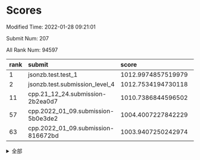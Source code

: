 # Scores

Modified Time: 2022-01-28 09:21:01

Submit Num: 207

All Rank Num: 94597

| rank |               submit               |       score        |       sigma        | pk_num |
| :--- | :--------------------------------- | :----------------- | :----------------- | :----- |
| 1    | jsonzb.test.test_1                 | 1012.9974857519979 | 0.82274464076177   | 1828   |
| 2    | jsonzb.test.submission_level_4     | 1012.7534194730118 | 0.7731513966242664 | 1828   |
| 11   | cpp.21_12_24.submission-2b2ea0d7   | 1010.7386844596502 | 0.7575011351058145 | 1827   |
| 57   | cpp.2022_01_09.submission-5b0e3de2 | 1004.4007227842229 | 0.7165843820723102 | 1825   |
| 63   | cpp.2022_01_09.submission-816672bd | 1003.9407250242974 | 0.713873419947183  | 1829   |


<details>
<summary>全部</summary>

| rank |                 submit                 |       score        |       sigma        | pk_num |
| :--- | :------------------------------------- | :----------------- | :----------------- | :----- |
| 1    | jsonzb.test.test_1                     | 1012.9974857519979 | 0.82274464076177   | 1828   |
| 2    | jsonzb.test.submission_level_4         | 1012.7534194730118 | 0.7731513966242664 | 1828   |
| 3    | gobigger.level_3.submission_level_3_9  | 1011.638506591683  | 0.7798665319229591 | 1825   |
| 4    | gobigger.level_3.submission_level_3_34 | 1011.5540739606186 | 0.7755614395646324 | 1822   |
| 5    | gobigger.level_3.submission_level_3_8  | 1011.1914160437798 | 0.7803897930035322 | 1830   |
| 6    | gobigger.level_3.submission_level_3_27 | 1011.1565670185064 | 0.7574524891354611 | 1830   |
| 7    | gobigger.level_3.submission_level_3_21 | 1011.1401387357419 | 0.7800589855563334 | 1828   |
| 8    | gobigger.level_3.submission_level_3_31 | 1010.829174418008  | 0.761172462186227  | 1830   |
| 9    | gobigger.level_3.submission_level_3_6  | 1010.7886646940243 | 0.7536530038238045 | 1831   |
| 10   | gobigger.level_3.submission_level_3_5  | 1010.7699476089425 | 0.7829259758931982 | 1827   |
| 11   | cpp.21_12_24.submission-2b2ea0d7       | 1010.7386844596502 | 0.7575011351058145 | 1827   |
| 12   | gobigger.level_3.submission_level_3_38 | 1010.5695781684364 | 0.7743739725864424 | 1830   |
| 13   | gobigger.level_3.submission_level_3_46 | 1010.5341350388135 | 0.764618684682279  | 1830   |
| 14   | gobigger.level_3.submission_level_3_13 | 1010.4129554441964 | 0.7668855860599976 | 1830   |
| 15   | gobigger.level_3.submission_level_3_0  | 1010.4126403706048 | 0.7615432561747083 | 1831   |
| 16   | gobigger.level_3.submission_level_3_18 | 1010.3466588811887 | 0.7696207170408353 | 1830   |
| 17   | gobigger.level_3.submission_level_3_29 | 1010.3312314561599 | 0.7537524565134904 | 1824   |
| 18   | gobigger.level_3.submission_level_3_19 | 1010.2626152395561 | 0.7493083114275281 | 1826   |
| 19   | gobigger.level_3.submission_level_3_39 | 1010.1624020411023 | 0.7518119447535503 | 1823   |
| 20   | gobigger.level_3.submission_level_3_4  | 1010.1393060025528 | 0.767881189258602  | 1830   |
| 21   | gobigger.level_3.submission_level_3_3  | 1010.0610866340242 | 0.7622334052331481 | 1829   |
| 22   | gobigger.level_3.submission_level_3_22 | 1010.0559438606476 | 0.7418074605559933 | 1831   |
| 23   | gobigger.level_3.submission_level_3_23 | 1010.0408016333173 | 0.756546593182252  | 1827   |
| 24   | gobigger.level_3.submission_level_3_11 | 1009.9526700547254 | 0.7494843937899448 | 1830   |
| 25   | gobigger.level_3.submission_level_3_26 | 1009.9307030395306 | 0.7667335066818993 | 1827   |
| 26   | gobigger.level_3.submission_level_3_2  | 1009.9103846704203 | 0.7695331664823657 | 1827   |
| 27   | gobigger.level_3.submission_level_3_17 | 1009.8363702009384 | 0.751566536338728  | 1825   |
| 28   | gobigger.level_3.submission_level_3_45 | 1009.8036407978212 | 0.771064085433628  | 1822   |
| 29   | gobigger.level_3.submission_level_3_12 | 1009.7932468085186 | 0.7520252569572589 | 1830   |
| 30   | gobigger.level_3.submission_level_3_44 | 1009.7751252007754 | 0.7620927229728024 | 1824   |
| 31   | gobigger.level_3.submission_level_3_14 | 1009.7720795946758 | 0.7428682704896449 | 1826   |
| 32   | gobigger.level_3.submission_level_3_32 | 1009.7344748899853 | 0.7569456294607944 | 1828   |
| 33   | gobigger.level_3.submission_level_3_16 | 1009.7226281438163 | 0.7627614341368475 | 1832   |
| 34   | gobigger.level_3.submission_level_3_25 | 1009.6297105982518 | 0.7516367479015699 | 1830   |
| 35   | gobigger.level_3.submission_level_3_37 | 1009.5964821240765 | 0.7814906905929608 | 1823   |
| 36   | gobigger.level_3.submission_level_3_41 | 1009.5659956905803 | 0.7754364353891318 | 1831   |
| 37   | gobigger.level_3.submission_level_3_33 | 1009.5605340433658 | 0.749190056086765  | 1831   |
| 38   | gobigger.level_3.submission_level_3_36 | 1009.4053379579055 | 0.7483140500209935 | 1830   |
| 39   | gobigger.level_3.submission_level_3_20 | 1009.3264659800078 | 0.7440432622650582 | 1831   |
| 40   | gobigger.level_3.submission_level_3_30 | 1009.2323771316868 | 0.7476070896509504 | 1827   |
| 41   | gobigger.level_3.submission_level_3_48 | 1009.1940179270139 | 0.7380642910306165 | 1828   |
| 42   | gobigger.level_3.submission_level_3_43 | 1009.1900989321227 | 0.7634621463712322 | 1829   |
| 43   | gobigger.level_3.submission_level_3_10 | 1009.0567263174336 | 0.7369903352492244 | 1826   |
| 44   | gobigger.level_3.submission_level_3_1  | 1009.0494364848333 | 0.7617144311540834 | 1830   |
| 45   | gobigger.level_3.submission_level_3_24 | 1008.9966347784897 | 0.7519526962536339 | 1830   |
| 46   | gobigger.level_3.submission_level_3_28 | 1008.97045244943   | 0.7500712801890146 | 1831   |
| 47   | gobigger.level_3.submission_level_3_15 | 1008.8806369366616 | 0.7504656386946464 | 1827   |
| 48   | gobigger.level_3.submission_level_3_40 | 1008.7568989645206 | 0.7485819796602583 | 1835   |
| 49   | gobigger.level_3.submission_level_3_47 | 1008.7260385720377 | 0.7451190396935227 | 1829   |
| 50   | gobigger.level_3.submission_level_3_42 | 1008.7094824396356 | 0.7649225960267423 | 1820   |
| 51   | gobigger.level_3.submission_level_3_35 | 1008.495923180874  | 0.7536935359028732 | 1828   |
| 52   | gobigger.level_3.submission_level_3_49 | 1008.4570666729435 | 0.7406026964627797 | 1830   |
| 53   | gobigger.level_3.submission_level_3_7  | 1008.2084079760758 | 0.7343011634894268 | 1828   |
| 54   | gobigger.level_1.submission_level_1_32 | 1005.4999025471609 | 0.7177309917488018 | 1824   |
| 55   | gobigger.level_1.submission_level_1_0  | 1005.078410581017  | 0.7203962656454874 | 1826   |
| 56   | gobigger.level_1.submission_level_1_41 | 1004.8787258016384 | 0.7176888183970667 | 1830   |
| 57   | cpp.2022_01_09.submission-5b0e3de2     | 1004.4007227842229 | 0.7165843820723102 | 1825   |
| 58   | gobigger.level_1.submission_level_1_5  | 1004.0562942489663 | 0.7327501345864126 | 1828   |
| 59   | gobigger.level_1.submission_level_1_44 | 1004.0435193382524 | 0.7125574135008244 | 1829   |
| 60   | gobigger.level_1.submission_level_1_33 | 1004.0196842021262 | 0.7125332019553333 | 1821   |
| 61   | gobigger.level_1.submission_level_1_22 | 1004.018225026289  | 0.7142081800476141 | 1831   |
| 62   | gobigger.level_1.submission_level_1_39 | 1004.013839537855  | 0.7248381411278958 | 1827   |
| 63   | cpp.2022_01_09.submission-816672bd     | 1003.9407250242974 | 0.713873419947183  | 1829   |
| 64   | gobigger.level_1.submission_level_1_46 | 1003.9278115761763 | 0.7193861108035672 | 1824   |
| 65   | gobigger.level_1.submission_level_1_48 | 1003.9142994578925 | 0.7261687744328423 | 1826   |
| 66   | gobigger.level_1.submission_level_1_18 | 1003.8697281884785 | 0.7079838409269636 | 1827   |
| 67   | gobigger.level_1.submission_level_1_16 | 1003.8663937424126 | 0.727087188286434  | 1829   |
| 68   | gobigger.level_1.submission_level_1_21 | 1003.8067970015967 | 0.7190585176802075 | 1831   |
| 69   | gobigger.level_1.submission_level_1_3  | 1003.6019595535683 | 0.7148466589599027 | 1829   |
| 70   | gobigger.level_1.submission_level_1_30 | 1003.565484669788  | 0.7192700322323532 | 1831   |
| 71   | gobigger.level_1.submission_level_1_36 | 1003.5394744564838 | 0.7135922438183766 | 1827   |
| 72   | gobigger.level_1.submission_level_1_49 | 1003.5197512370374 | 0.7164571624133695 | 1831   |
| 73   | gobigger.level_1.submission_level_1_4  | 1003.467176043239  | 0.7223118240666887 | 1827   |
| 74   | gobigger.level_1.submission_level_1_42 | 1003.4583873282679 | 0.7169011205351903 | 1832   |
| 75   | gobigger.level_1.submission_level_1_45 | 1003.4240337574088 | 0.7114515753150885 | 1831   |
| 76   | gobigger.level_1.submission_level_1_1  | 1003.4236964507542 | 0.7070414473295323 | 1830   |
| 77   | gobigger.level_1.submission_level_1_28 | 1003.3864388853773 | 0.7012813789301029 | 1826   |
| 78   | gobigger.level_1.submission_level_1_11 | 1003.3708531028851 | 0.7213284704469732 | 1827   |
| 79   | gobigger.level_1.submission_level_1_19 | 1003.2861667625625 | 0.7035501610117467 | 1827   |
| 80   | gobigger.level_1.submission_level_1_38 | 1003.262524303789  | 0.7146039716680973 | 1827   |
| 81   | gobigger.level_1.submission_level_1_43 | 1003.2216442609041 | 0.7137409130791256 | 1829   |
| 82   | gobigger.level_1.submission_level_1_17 | 1003.2178509011936 | 0.706016727998168  | 1823   |
| 83   | gobigger.level_1.submission_level_1_23 | 1003.2058390700083 | 0.7317040709678108 | 1828   |
| 84   | gobigger.level_1.submission_level_1_47 | 1003.1972510227089 | 0.7165069884146232 | 1826   |
| 85   | gobigger.level_1.submission_level_1_8  | 1003.042637962167  | 0.7231974671829614 | 1831   |
| 86   | gobigger.level_1.submission_level_1_7  | 1003.0106288142672 | 0.7178655301584266 | 1827   |
| 87   | gobigger.level_1.submission_level_1_25 | 1003.0098409863327 | 0.7126970442422671 | 1833   |
| 88   | gobigger.level_1.submission_level_1_20 | 1002.9183717666145 | 0.7162554822389009 | 1828   |
| 89   | gobigger.level_1.submission_level_1_10 | 1002.8981935211785 | 0.7317276418583731 | 1823   |
| 90   | gobigger.level_1.submission_level_1_6  | 1002.8571055751753 | 0.727578021637205  | 1826   |
| 91   | gobigger.level_1.submission_level_1_12 | 1002.8436619560517 | 0.7169312286352326 | 1830   |
| 92   | gobigger.level_1.submission_level_1_9  | 1002.8259530335401 | 0.7100201976315555 | 1826   |
| 93   | gobigger.level_1.submission_level_1_13 | 1002.8223621265009 | 0.7162826901766146 | 1827   |
| 94   | gobigger.level_1.submission_level_1_31 | 1002.7518249137794 | 0.7189118648906547 | 1824   |
| 95   | gobigger.level_1.submission_level_1_2  | 1002.7125094029087 | 0.7195108490577974 | 1826   |
| 96   | gobigger.level_1.submission_level_1_14 | 1002.6520050221764 | 0.7171181349740899 | 1833   |
| 97   | gobigger.level_1.submission_level_1_34 | 1002.6035148225662 | 0.7078033018524571 | 1825   |
| 98   | gobigger.level_1.submission_level_1_27 | 1002.568210260374  | 0.7056524463318281 | 1827   |
| 99   | gobigger.level_1.submission_level_1_29 | 1002.5271841160368 | 0.7126419112700493 | 1830   |
| 100  | gobigger.level_1.submission_level_1_40 | 1002.5218962615986 | 0.7106727740751471 | 1825   |
| 101  | gobigger.level_1.submission_level_1_24 | 1002.3444795820218 | 0.7124928877430228 | 1830   |
| 102  | gobigger.level_1.submission_level_1_26 | 1002.2928792613608 | 0.7154907382307224 | 1831   |
| 103  | gobigger.level_1.submission_level_1_15 | 1002.1679313836681 | 0.7199400603484243 | 1829   |
| 104  | gobigger.level_1.submission_level_1_35 | 1001.8572934818578 | 0.7123588329745432 | 1830   |
| 105  | gobigger.level_1.submission_level_1_37 | 1001.4766477919001 | 0.7180211535475947 | 1829   |
| 106  | gobigger.random.submission_random_30   | 997.2839721098361  | 0.7119450631250902 | 1831   |
| 107  | gobigger.random.submission_random_29   | 997.2569731649764  | 0.6933937177276729 | 1827   |
| 108  | gobigger.random.submission_random_46   | 997.1130136891726  | 0.7209787055720829 | 1828   |
| 109  | gobigger.random.submission_random_6    | 997.099490419362   | 0.7091168949435138 | 1825   |
| 110  | gobigger.random.submission_random_16   | 997.0255282172592  | 0.7166829140599521 | 1826   |
| 111  | gobigger.random.submission_random_18   | 996.9938326048401  | 0.7099087208820145 | 1827   |
| 112  | gobigger.random.submission_random_39   | 996.9705760830944  | 0.7102729825472507 | 1829   |
| 113  | gobigger.random.submission_random_44   | 996.9464688196813  | 0.6992360477460314 | 1826   |
| 114  | gobigger.random.submission_random_48   | 996.9438440124793  | 0.7065609074880463 | 1827   |
| 115  | gobigger.random.submission_random_26   | 996.8365853172057  | 0.7074864955081103 | 1824   |
| 116  | gobigger.random.submission_random_23   | 996.7418484235309  | 0.7256940097098838 | 1824   |
| 117  | gobigger.random.submission_random_11   | 996.4794840771617  | 0.7116874030805448 | 1826   |
| 118  | gobigger.random.submission_random_35   | 996.4593765957987  | 0.7109582221936673 | 1826   |
| 119  | gobigger.random.submission_random_14   | 996.4307027086804  | 0.7154188670950407 | 1828   |
| 120  | gobigger.random.submission_random_28   | 996.4305708479276  | 0.7096057088511575 | 1832   |
| 121  | gobigger.random.submission_random_12   | 996.3596870713749  | 0.6920993186009707 | 1829   |
| 122  | gobigger.random.submission_random_36   | 996.3381999183682  | 0.7102783038774981 | 1831   |
| 123  | gobigger.random.submission_random_32   | 996.2614004641958  | 0.714792775909265  | 1827   |
| 124  | gobigger.random.submission_random_9    | 996.2213031296645  | 0.709357617046007  | 1828   |
| 125  | gobigger.random.submission_random_8    | 996.0871253775855  | 0.7192860744288665 | 1828   |
| 126  | gobigger.random.submission_random_38   | 996.0689694458536  | 0.7000196574608709 | 1829   |
| 127  | gobigger.random.submission_random_49   | 996.0374749321618  | 0.7060705566748927 | 1829   |
| 128  | gobigger.random.submission_random_41   | 996.0303429409831  | 0.7149594625928225 | 1828   |
| 129  | gobigger.random.submission_random_10   | 996.0078718148817  | 0.7096923245727147 | 1831   |
| 130  | gobigger.random.submission_random_37   | 995.9750141470984  | 0.7154752642110263 | 1828   |
| 131  | gobigger.random.submission_random_5    | 995.8465622653953  | 0.7157514813872042 | 1831   |
| 132  | gobigger.random.submission_random_47   | 995.8012690943898  | 0.7071587436049884 | 1824   |
| 133  | gobigger.random.submission_random_40   | 995.7493886552006  | 0.7212456495554004 | 1829   |
| 134  | gobigger.random.submission_random_45   | 995.6920957572906  | 0.7148889232814102 | 1830   |
| 135  | gobigger.random.submission_random_4    | 995.684992303942   | 0.7062671691901975 | 1833   |
| 136  | gobigger.random.submission_random_33   | 995.6242755814785  | 0.7071848955815071 | 1829   |
| 137  | gobigger.random.submission_random_43   | 995.5987907591065  | 0.7130884093462979 | 1831   |
| 138  | gobigger.random.submission_random_22   | 995.579895714722   | 0.7072775224916361 | 1831   |
| 139  | gobigger.random.submission_random_19   | 995.5335197525582  | 0.7029808963518313 | 1824   |
| 140  | gobigger.random.submission_random_2    | 995.5187901250584  | 0.7107690123192958 | 1826   |
| 141  | gobigger.random.submission_random_24   | 995.4826331830842  | 0.7118474395327892 | 1825   |
| 142  | gobigger.random.submission_random_34   | 995.4815146045903  | 0.7049537405658751 | 1828   |
| 143  | gobigger.random.submission_random_13   | 995.4783296802699  | 0.688496721890418  | 1828   |
| 144  | gobigger.random.submission_random_17   | 995.4037370922898  | 0.7295234663174474 | 1832   |
| 145  | gobigger.random.submission_random_0    | 995.3619524677104  | 0.7059740228562761 | 1825   |
| 146  | gobigger.random.submission_random_21   | 995.3567027886503  | 0.7084350055058474 | 1834   |
| 147  | gobigger.random.submission_random_27   | 995.1464259501282  | 0.7124397343098463 | 1826   |
| 148  | gobigger.random.submission_random_15   | 995.0860922458638  | 0.7164330780299711 | 1828   |
| 149  | gobigger.random.submission_random_1    | 995.0811346435654  | 0.706311762571402  | 1826   |
| 150  | gobigger.random.submission_random_3    | 995.0717261444623  | 0.7088484956578284 | 1826   |
| 151  | gobigger.random.submission_random_7    | 995.0708294940599  | 0.7055504414742342 | 1833   |
| 152  | gobigger.random.submission_random_25   | 994.8209092498997  | 0.7126841110622718 | 1833   |
| 153  | gobigger.random.submission_random_31   | 994.3269226656902  | 0.7159514391782893 | 1831   |
| 154  | gobigger.random.submission_random_20   | 994.2121390567055  | 0.7129338745266991 | 1827   |
| 155  | gobigger.random.submission_random_42   | 994.1957960488693  | 0.7149513115294621 | 1832   |
| 156  | gobigger.level_2.submission_level_2_17 | 994.1820059486462  | 0.7375735988198029 | 1830   |
| 157  | gobigger.level_2.submission_level_2_26 | 994.1613447505425  | 0.7381915048055674 | 1828   |
| 158  | gobigger.level_2.submission_level_2_22 | 993.8279636397149  | 0.7281472830942097 | 1827   |
| 159  | gobigger.level_2.submission_level_2_48 | 993.6078000756622  | 0.7344552592309187 | 1824   |
| 160  | gobigger.level_2.submission_level_2_36 | 993.5627118093471  | 0.7372327251374292 | 1825   |
| 161  | gobigger.level_2.submission_level_2_10 | 993.2887011907695  | 0.7351279386594116 | 1832   |
| 162  | gobigger.level_2.submission_level_2_32 | 993.2475570995704  | 0.7328355078488373 | 1829   |
| 163  | gobigger.level_2.submission_level_2_27 | 993.1282595192595  | 0.7367570931767474 | 1826   |
| 164  | gobigger.level_2.submission_level_2_18 | 993.0726650418345  | 0.7435751273511305 | 1830   |
| 165  | gobigger.level_2.submission_level_2_30 | 993.0510021465703  | 0.7551365257212647 | 1829   |
| 166  | gobigger.level_2.submission_level_2_21 | 992.9722817030829  | 0.7627332720447634 | 1826   |
| 167  | gobigger.level_2.submission_level_2_34 | 992.8317407669098  | 0.7487060114491486 | 1830   |
| 168  | gobigger.level_2.submission_level_2_31 | 992.81742830507    | 0.7386171745829228 | 1829   |
| 169  | gobigger.level_2.submission_level_2_24 | 992.7396390410404  | 0.7419969548617987 | 1828   |
| 170  | gobigger.level_2.submission_level_2_23 | 992.7376897402517  | 0.7295961446619373 | 1828   |
| 171  | gobigger.level_2.submission_level_2_6  | 992.6636255637002  | 0.7413740545687775 | 1824   |
| 172  | gobigger.level_2.submission_level_2_19 | 992.623211837967   | 0.7445377576350446 | 1832   |
| 173  | gobigger.level_2.submission_level_2_3  | 992.5917368362099  | 0.7429011542767456 | 1824   |
| 174  | gobigger.level_2.submission_level_2_46 | 992.5625557617336  | 0.7511800159400871 | 1826   |
| 175  | gobigger.level_2.submission_level_2_8  | 992.533861932529   | 0.7412469827748687 | 1830   |
| 176  | gobigger.level_2.submission_level_2_9  | 992.4727463886     | 0.7321292911345791 | 1832   |
| 177  | gobigger.level_2.submission_level_2_40 | 992.4629097271196  | 0.7657071499426542 | 1827   |
| 178  | gobigger.level_2.submission_level_2_25 | 992.3603827143193  | 0.7423126105222272 | 1824   |
| 179  | gobigger.level_2.submission_level_2_39 | 992.2801138161905  | 0.7379874847109126 | 1827   |
| 180  | gobigger.level_2.submission_level_2_38 | 992.1760112304949  | 0.7310125069123667 | 1824   |
| 181  | gobigger.level_2.submission_level_2_14 | 992.0147605564409  | 0.7494071354435373 | 1824   |
| 182  | gobigger.level_2.submission_level_2_49 | 991.9627171473358  | 0.7221099615969434 | 1823   |
| 183  | gobigger.level_2.submission_level_2_2  | 991.8308304818866  | 0.7340027928219071 | 1827   |
| 184  | gobigger.level_2.submission_level_2_41 | 991.7966472438112  | 0.7504608030328449 | 1828   |
| 185  | gobigger.level_2.submission_level_2_29 | 991.7205148634085  | 0.735420536671314  | 1829   |
| 186  | gobigger.level_2.submission_level_2_4  | 991.6714280928276  | 0.7471281328937333 | 1832   |
| 187  | gobigger.level_2.submission_level_2_0  | 991.5909983162579  | 0.7428078075188957 | 1830   |
| 188  | gobigger.level_2.submission_level_2_15 | 991.5171201130433  | 0.7629450264976168 | 1823   |
| 189  | gobigger.level_2.submission_level_2_33 | 991.4554259859653  | 0.7581779013662905 | 1827   |
| 190  | gobigger.level_2.submission_level_2_37 | 991.3272867207108  | 0.7459289965140947 | 1828   |
| 191  | gobigger.level_2.submission_level_2_1  | 991.3191689607929  | 0.7587224413512915 | 1828   |
| 192  | gobigger.level_2.submission_level_2_16 | 991.2827481871104  | 0.7720905228635084 | 1829   |
| 193  | gobigger.level_2.submission_level_2_20 | 991.255333555921   | 0.7877831338099671 | 1830   |
| 194  | gobigger.level_2.submission_level_2_42 | 991.2011182524714  | 0.7420970831506565 | 1824   |
| 195  | gobigger.level_2.submission_level_2_45 | 991.1874361226605  | 0.7496600115937955 | 1827   |
| 196  | gobigger.level_2.submission_level_2_13 | 991.1719053987044  | 0.7671648835808285 | 1826   |
| 197  | gobigger.level_2.submission_level_2_35 | 991.0967478453988  | 0.7512721862820254 | 1830   |
| 198  | gobigger.level_2.submission_level_2_43 | 990.9073048159892  | 0.7662760094274245 | 1829   |
| 199  | gobigger.level_2.submission_level_2_11 | 990.8438300115863  | 0.7538433962166998 | 1828   |
| 200  | gobigger.level_2.submission_level_2_7  | 990.8228224865317  | 0.7557802288010627 | 1830   |
| 201  | gobigger.level_2.submission_level_2_12 | 990.6837667848873  | 0.7687531814342221 | 1826   |
| 202  | gobigger.level_2.submission_level_2_28 | 990.5633052595073  | 0.7556222701200112 | 1830   |
| 203  | gobigger.level_2.submission_level_2_47 | 990.3881299217041  | 0.7556972026460966 | 1827   |
| 204  | gobigger.level_2.submission_level_2_5  | 990.3700495885761  | 0.7700191395929321 | 1825   |
| 205  | gobigger.level_2.submission_level_2_44 | 990.3686843359914  | 0.7675398059230814 | 1829   |
| 206  | gobigger.none.submission_none_1        | 978.1670784938041  | 1.2475287249634404 | 1828   |
| 207  | gobigger.none.submission_none_0        | 976.4266654914909  | 1.3643205760804897 | 1827   |

</details>